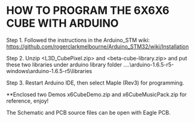 # HOW TO PROGRAM THE 6X6X6 CUBE WITH ARDUINO

Step 1.     Followed the instructions in the Arduino_STM wiki: https://github.com/rogerclarkmelbourne/Arduino_STM32/wiki/Installation

Step 2. 	  Unzip <L3D_CubePixel.zip> and <beta-cube-library.zip> and put these two libraries under arduino library folder  ..\..\arduino-1.6.5-r5-windows\arduino-1.6.5-r5\libraries

Step 3.        Restart Arduino IDE, then select Maple (Rev3) for programming.

**Enclosed two Demos x6CubeDemo.zip and x6CubeMusicPack.zip for reference, enjoy!

The Schematic and PCB source files can be open with Eagle PCB.
